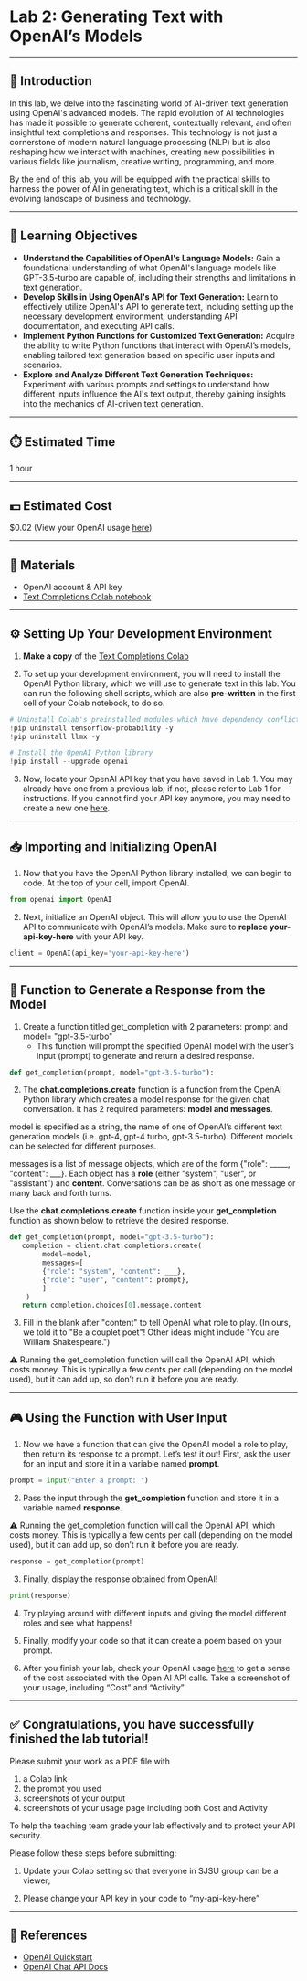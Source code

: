 # Lab 2: Generating Text with OpenAI’s Models

---

## 📘 Introduction

In this lab, we delve into the fascinating world of AI-driven text generation using OpenAI's advanced models. The rapid evolution of AI technologies has made it possible to generate coherent, contextually relevant, and often insightful text completions and responses. This technology is not just a cornerstone of modern natural language processing (NLP) but is also reshaping how we interact with machines, creating new possibilities in various fields like journalism, creative writing, programming, and more.

By the end of this lab, you will be equipped with the practical skills to harness the power of AI in generating text, which is a critical skill in the evolving landscape of business and technology.

---

## 🎯 Learning Objectives

- **Understand the Capabilities of OpenAI's Language Models:** Gain a foundational understanding of what OpenAI's language models like GPT-3.5-turbo are capable of, including their strengths and limitations in text generation.
- **Develop Skills in Using OpenAI's API for Text Generation:** Learn to effectively utilize OpenAI's API to generate text, including setting up the necessary development environment, understanding API documentation, and executing API calls.
- **Implement Python Functions for Customized Text Generation:** Acquire the ability to write Python functions that interact with OpenAI’s models, enabling tailored text generation based on specific user inputs and scenarios.
- **Explore and Analyze Different Text Generation Techniques:** Experiment with various prompts and settings to understand how different inputs influence the AI's text output, thereby gaining insights into the mechanics of AI-driven text generation.


---

## ⏱️ Estimated Time
1 hour

---

## 💵 Estimated Cost
$0.02 (View your OpenAI usage [here](https://platform.openai.com/usage))

---

## 🧰 Materials

- OpenAI account & API key  
- [Text Completions Colab notebook](https://colab.research.google.com/drive/1A70EtOMPj8IKoXW_7URsWuXFDc4fho0E?usp=sharing)

---

## ⚙️ Setting Up Your Development Environment

1. **Make a copy** of the [Text Completions Colab](https://colab.research.google.com/drive/1A70EtOMPj8IKoXW_7URsWuXFDc4fho0E?usp=sharing)

2. To set up your development environment, you will need to install the OpenAI Python library, which we will use to generate text in this lab. You can run the following shell scripts, which are also **pre-written** in the first cell of your Colab notebook, to do so.

```Python
# Uninstall Colab's preinstalled modules which have dependency conflicts with OpenAI
!pip uninstall tensorflow-probability -y 
!pip uninstall llmx -y 

# Install the OpenAI Python library
!pip install --upgrade openai
```

3. Now, locate your OpenAI API key that you have saved in Lab 1. You may already have one from a previous lab; if not, please refer to Lab 1 for instructions. If you cannot find your API key anymore, you may need to create a new one [here](https://platform.openai.com/api-keys).

---

## 📥 Importing and Initializing OpenAI

1. Now that you have the OpenAI Python library installed, we can begin to code. At the top of your cell, import OpenAI.

```Python
from openai import OpenAI
```

2. Next, initialize an OpenAI object. This will allow you to use the OpenAI API to communicate with OpenAI’s models. Make sure to **replace your-api-key-here** with your API key.

```Python
client = OpenAI(api_key='your-api-key-here')
```

---


## 💬 Function to Generate a Response from the Model

1. Create a function titled get_completion with 2 parameters: prompt and model= "gpt-3.5-turbo" 
      - This function will prompt the specified OpenAI model with the user’s input (prompt) to generate 
        and return a desired response.

```Python
def get_completion(prompt, model="gpt-3.5-turbo"):
```

2. The **chat.completions.create** function is a function from the OpenAI Python library which creates a model response for the given chat conversation. It has 2 required parameters: **model and messages**. 

model is specified as a string, the name of one of OpenAI’s different text generation models (i.e. gpt-4, gpt-4 turbo, gpt-3.5-turbo). Different models can be selected for different purposes.

messages is a list of message objects, which are of the form {"role": _____, "content": ___}. Each object has a **role** (either "system", "user", or "assistant") and **content**. Conversations can be as short as one message or many back and forth turns.

Use the **chat.completions.create** function inside your **get_completion** function as shown below to retrieve the desired response. 

```Python
def get_completion(prompt, model="gpt-3.5-turbo"): 
   completion = client.chat.completions.create(
        model=model,
        messages=[
        {"role": "system", "content": ___}, 
        {"role": "user", "content": prompt},
        ]
    )
   return completion.choices[0].message.content
```

3. Fill in the blank after "content" to tell OpenAI what role to play. (In ours, we told it to "Be a couplet poet"! Other ideas might include "You are William Shakespeare.")

⚠️ Running the get_completion function will call the OpenAI API, which costs money. This is typically a few cents per call (depending on the model used), but it can add up, so don’t run it before you are ready.


---


## 🎮 Using the Function with User Input

1. Now we have a function that can give the OpenAI model a role to play, then return its response to a prompt. Let’s test it out! First, ask the user for an input and store it in a variable named **prompt**.

```Python
prompt = input("Enter a prompt: ")
```

2. Pass the input through the **get_completion** function and store it in a variable named **response**.

⚠️ Running the get_completion function will call the OpenAI API, which costs money. This is typically a few cents per call (depending on the model used), but it can add up, so don’t run it before you are ready.

```Python
response = get_completion(prompt)
```

3. Finally, display the response obtained from OpenAI! 

```Python
print(response)
```

4. Try playing around with different inputs and giving the model different roles and see what happens!

5. Finally, modify your code so that it can create a poem based on your prompt.

6. After you finish your lab, check your OpenAI usage [here](https://platform.openai.com/usage) to get a sense of the cost associated with the Open AI API calls. Take a screenshot of your usage, including “Cost” and “Activity”


---


## ✅ Congratulations, you have successfully finished the lab tutorial!

Please submit your work as a PDF file with 
1) a Colab link
2) the prompt you used
3) screenshots of your output 
4) screenshots of your usage page including both Cost and Activity

To help the teaching team grade your lab effectively and to protect your API security. 

Please follow these steps before submitting:

  1. Update your Colab setting so that everyone in SJSU group can be a viewer;

  2. Please change your API key in your code to “my-api-key-here”


---


## 🔗 References

- [OpenAI Quickstart](https://platform.openai.com/docs/quickstart?lang=ChatCompletions)
- [OpenAI Chat API Docs](https://platform.openai.com/docs/api-reference/chat)




